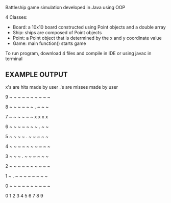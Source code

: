Battleship game simulation developed in Java using OOP

4 Classes:
  - Board: a 10x10 board constructed using Point objects and a double array
  - Ship: ships are composed of Point objects
  - Point: a Point object that is determined by the x and y coordinate value
  - Game: main function() starts game
  
To run program, download 4 files and compile in IDE or using javac in terminal

## EXAMPLE OUTPUT

x's are hits made by user
.'s are misses made by user

9 ~ ~ ~ ~ ~ ~ ~ ~ ~ ~

8 ~ ~ ~ ~ ~ ~ . ~ ~ ~

7 ~ ~ ~ ~ ~ ~ x x x x

6 ~ ~ ~ ~ ~ ~ ~ . ~ ~

5 ~ ~ ~ ~ . ~ ~ ~ ~ ~

4 ~ ~ ~ ~ ~ ~ ~ ~ ~ ~

3 ~ ~ ~ . ~ ~ ~ ~ ~ ~

2 ~ ~ ~ ~ ~ ~ ~ ~ ~ ~

1 ~ . ~ ~ ~ ~ ~ ~ ~ ~

0 ~ ~ ~ ~ ~ ~ ~ ~ ~ ~

  0 1 2 3 4 5 6 7 8 9 
